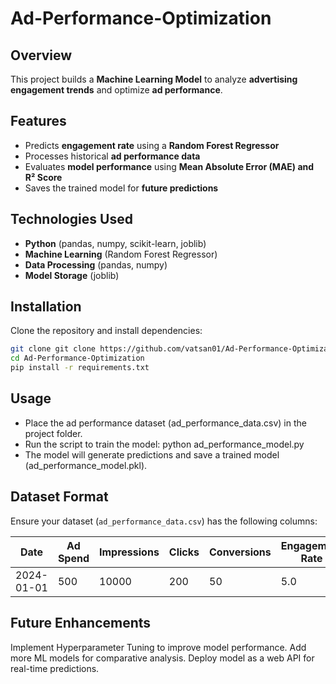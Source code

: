 # Ad-Performance-Optimization

## Overview
This project builds a **Machine Learning Model** to analyze **advertising engagement trends** and optimize **ad performance**.

## Features
- Predicts **engagement rate** using a **Random Forest Regressor**
- Processes historical **ad performance data**
- Evaluates **model performance** using **Mean Absolute Error (MAE) and R² Score**
- Saves the trained model for **future predictions**

## Technologies Used
- **Python** (pandas, numpy, scikit-learn, joblib)
- **Machine Learning** (Random Forest Regressor)
- **Data Processing** (pandas, numpy)
- **Model Storage** (joblib)

## Installation
Clone the repository and install dependencies:
 ```bash
git clone git clone https://github.com/vatsan01/Ad-Performance-Optimization.git
cd Ad-Performance-Optimization
pip install -r requirements.txt
```
## Usage
- Place the ad performance dataset (ad_performance_data.csv) in the project folder.
- Run the script to train the model:
  python ad_performance_model.py
- The model will generate predictions and save a trained model (ad_performance_model.pkl).

## Dataset Format
Ensure your dataset (`ad_performance_data.csv`) has the following columns:

| Date       | Ad Spend | Impressions | Clicks | Conversions | Engagement Rate |
|------------|----------|-------------|--------|-------------|-----------------|
| 2024-01-01 | 500      | 10000       | 200    | 50          | 5.0             |


## Future Enhancements
Implement Hyperparameter Tuning to improve model performance.
Add more ML models for comparative analysis.
Deploy model as a web API for real-time predictions.



